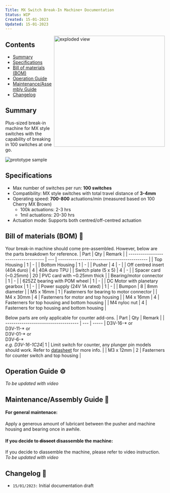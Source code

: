 ```yaml
---
Title: MX Switch Break-In Machine+ Documentation
Status: WIP
Created: 15-01-2023
Updated: 15-01-2023
---
```

<img src="Images/Exploded_View.gif" align="right" width="350px" alt="exploded view">

## Contents
- [Summary](#summary)
- [Specifications](#specifications)
- [Bill of materials (BOM)](#bill-of-materials-bom-)
- [Operation Guide](#operation-guide-%EF%B8%8F)
- [Maintenance/Assembly Guide](#maintenanceassembly-guide-)
- [Changelog](#changelog-)

## Summary
Plus-sized break-in machine for MX style switches with the capability of breaking in 100 switches at one go.

<img src="Images/DSC05989.jpg" align="middle" alt="prototype sample">

## Specifications
- Max number of switches per run: **100 switches**
- Compatibility: MX style switches with total travel distance of **3-4mm**
- Operating speed: **700-800** actuations/min (measured based on 100 Cherry MX Brown)
  - 100k actuations: 2-3 hrs
  - 1mil actuations: 20-30 hrs 
- Actuation mode: Supports both centred/off-centred actuation

## Bill of materials (BOM) 📜
Your break-in machine should come pre-assembled. However, below are the parts breakdown for reference.
| Part                                 | Qty | Remark                                       |
| ------------------------------------ | --- | -------------------------------------------- |
| Top Housing                          | 1   | - |
| Bottom Housing                       | 1   | - |
| Pusher                               | 4   | - |
| Off centred insert (40A duro)        | 4   | 40A duro TPU |
| Switch plate (5 x 5)                 | 4   | - |
| Spacer card (~0.25mm)                | 20  | PVC card with ~0.25mm thick |
| Bearing/motor connector              | 1   | - |
| 625ZZ bearing with POM wheel         | 1   | - |
| DC Motor with planetary gearbox      | 1   | - |
| Power supply (24V 1A rated)          | 1   | - |
| Bumpon                               | 8   | 8mm diameter |
| M5 x 16mm                            | 1   | Fasterners for bearing to motor connector |
| M4 x 30mm                            | 4   | Fasterners for motor and top housing |
| M4 x 16mm                            | 4   | Fasterners for top housing and bottom housing |
| M4 nyloc nut                         | 4   | Fasterners for top housing and bottom housing |

Below parts are only applicable for counter add-ons.
| Part                                 | Qty | Remark  |
| ------------------------------------ | --- | -----
| D3V-16-\* or<br>D3V-11-\* or<br>D3V-01-\* or<br>D3V-6-\*<br> *e.g. D3V-16-1C24*| 1   | Limit switch for counter, any plunger pin models should work. Refer to [datasheet](/Production/Datasheet/D3V.pdf) for more info. |
| M3 x 12mm                            | 2   | Fasterners for counter switch and top housing |

## Operation Guide ⚙️
_To be updated with video_

## Maintenance/Assembly Guide 🔧
#### For general maintenace:
Apply a generous amount of lubricant between the pusher and machine housing and bearing once in awhile.

#### If you decide to <del>dissect</del> disassemble the machine: 
If you decide to diassemble the machine, please refer to video instruction.
_To be updated with video_<br>

## Changelog 📒
- `15/01/2023:` Initial documentation draft 

